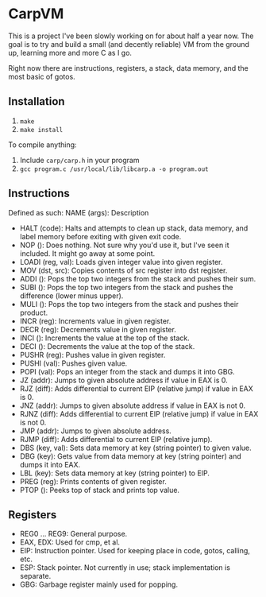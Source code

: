 # CarpVM
This is a project I've been slowly working on for about half a year now. The goal is to try and build a small (and decently reliable) VM from the ground up, learning more and more C as I go.

Right now there are instructions, registers, a stack, data memory, and the most basic of gotos.

## Installation

1. `make`
2. `make install`

To compile anything:

1. Include `carp/carp.h` in your program
2. `gcc program.c /usr/local/lib/libcarp.a -o program.out`

## Instructions

Defined as such: NAME (args): Description

* HALT (code): Halts and attempts to clean up stack, data memory, and label memory before exiting with given exit code.
* NOP (): Does nothing. Not sure why you'd use it, but I've seen it included. It might go away at some point.
* LOADI (reg, val): Loads given integer value into given register.
* MOV (dst, src): Copies contents of src register into dst register.
* ADDI (): Pops the top two integers from the stack and pushes their sum.
* SUBI (): Pops the top two integers from the stack and pushes the difference (lower minus upper).
* MULI (): Pops the top two integers from the stack and pushes their product.
* INCR (reg): Increments value in given register.
* DECR (reg): Decrements value in given register.
* INCI (): Increments the value at the top of the stack.
* DECI (): Decrements the value at the top of the stack.
* PUSHR (reg): Pushes value in given register.
* PUSHI (val): Pushes given value.
* POPI (val): Pops an integer from the stack and dumps it into GBG.
* JZ (addr): Jumps to given absolute address if value in EAX is 0.
* RJZ (diff): Adds differential to current EIP (relative jump) if value in EAX is 0.
* JNZ (addr): Jumps to given absolute address if value in EAX is not 0.
* RJNZ (diff): Adds differential to current EIP (relative jump) if value in EAX is not 0.
* JMP (addr): Jumps to given absolute address.
* RJMP (diff): Adds differential to current EIP (relative jump).
* DBS (key, val): Sets data memory at key (string pointer) to given value.
* DBG (key): Gets value from data memory at key (string pointer) and dumps it into EAX.
* LBL (key): Sets data memory at key (string pointer) to EIP.
* PREG (reg): Prints contents of given register.
* PTOP (): Peeks top of stack and prints top value.

## Registers

* REG0 ... REG9: General purpose.
* EAX, EDX: Used for cmp, et al.
* EIP: Instruction pointer. Used for keeping place in code, gotos, calling, etc.
* ESP: Stack pointer. Not currently in use; stack implementation is separate.
* GBG: Garbage register mainly used for popping.